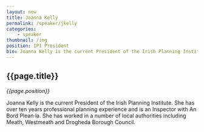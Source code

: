 ```yaml
---
layout: new
title: Joanna Kelly
permalink: /speaker/jkelly
categories: 
    - speaker
thumbnail: /img
position: IPI President
bio: Joanna Kelly is the current President of the Irish Planning Institute. She has over ten years professional planning experience and is an Inspector with An Bord Plean·la. She has worked in a number of local authorities including Meath, Westmeath and Drogheda Borough Council. 
---
```


## {{page.title}}
<i>{{page.position}}</i>

<p>Joanna Kelly is the current President of the Irish Planning Institute. She has over ten years professional planning experience and is an Inspector with An Bord Plean·la. She has worked in a number of local authorities including Meath, Westmeath and Drogheda Borough Council.</p>